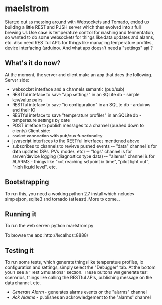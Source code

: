 maelstrom
=========

Started out as messing around with Websockets and Tornado, ended up building a little REST and PUSH server which then evolved into a full brewing UI.  Use case is temperature control for mashing and fermentation, so wanted to do some websockets for things like data updates and alarms, etc.  Also need RESTful APIs for things like managing temperature profiles, device interfacing (arduino).  And what app doesn't need a "settings" api ?

What's it do now?
----------------------------
At the moment, the server and client make an app that does the following.
Server side:
 - websocket interface and a channels semantic (pub/sub)
 - RESTful inteface to save "app settings" in an SQLite db - simple key/value pairs
 - RESTful inteface to save "io configuration" in an SQLite db - arduinos and their IO
 - RESTful inteface to save "temperature profiles" in an SQLite db - temperature settings by date
 - POST inteface to publish messages to a channel (pushed down to clients)
Client side:
 - socket connection with pub/sub functionality
 - javascript interfaces to the RESTful interfaces mentioned above
 - subscribes to channels to revieve pushed events
 -- "data" channel is for data updates (SPs, PVs, modes, etc)
 -- "logs" channel is for server/device logging (diagnostics type data)
 -- "alarms" channel is for ALARMS - things like "not reaching setpoint in time", "pilot light out", "high liquid level", etc.


Bootstrapping
----------------------------
To run this, you need a working python 2.7 install which includes simplejson, sqlite3 and tornado (at least).  More to come...


Running it
----------------------------
To run the web server:
python maelstrom.py

To browse the app:
http://localhost:8888/

Testing it
----------------------------
To run some tests, which generate things like temperature profiles, io configuration and settings, simply select the "Debugger" tab.  At the bottom you'll see a "Test Simulations" section.  These buttons will generate test scenarios, things like calling the RESTful APIs, publishing message on the data channel, etc.

 - *Generate Alarm* - generates alarms events on the "alarms" channel
 - *Ack Alarms* - publishes an acknowledgement to the "alarms" channel


